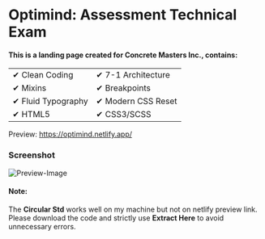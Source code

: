 # Optimind: Assessment Technical Exam
#### This is a landing page created for Concrete Masters Inc., contains:

<table style="width: 100%; border: 0">
 <tr>
    <td>✔ Clean Coding</td>
    <td>✔ 7-1 Architecture</td>
 </tr>
 <tr>
    <td>✔ Mixins</td>
    <td>✔ Breakpoints</td>
 </tr>
 <tr>
    <td>✔ Fluid Typography</td>
    <td>✔ Modern CSS Reset</td>
 </tr>
 <tr>
    <td>✔ HTML5</td>
    <td>✔ CSS3/SCSS</td>
 </tr>
</table>

Preview: https://optimind.netlify.app/

### Screenshot

![Preview-Image](https://lh3.googleusercontent.com/Fts4GLMiXv3xhhNY_QDrxPowB4ceT3d0osSjG0ir7whXUvGZ1eoQbl0btqYKzmgsa9t8wA2UssyN-pjvyz0iWie-sFviPkc_7bSdEKwwUML6xDmx_zk6tIzdYnicdYdIftSyuHYKtfUnsffB4zyT8ZWjl3OXCXihS60mmhw2D6IQgiT6e0H7eEjwvrkQ34OzvOQWexsSchSaip143mO3usry3Q4tAmXn-GbvyE0u_Q4KNXIEfgMbNy45Qvy6s9m5UJvI3oQxsjnx_sMReFgkcHvQbnO5ta6xA_PwNrCXFZRvxqsCv0VJT8fRuODeOFcdKfrsCOrN1T-_G4f6Nl1ntYVud6qdNn9Sbwa7zjnwT3zlH2pkY3U2w5rmgQtiBp-KkBEtKfjgtXLdXr-i6ft5AB2zxl8GfLkTGTYIv04aJbD7qcn1ctwNYIn2afunt31-fgmyqN4fhbtbLXBaEpFjOZ3DsKB8m4aE2HoSlB9sM2ckbju3XJ1qzlfaqRtW5W0QPeLLCovyqmHUd07V03zRzmqgQIeLaG_RZiTLbkAy6Ezefedu0XkNSRbDoNAGuuz2UPczfW789wOu3OViRMae1tOKSw2vf0jztdqghmrcCzsWqk2pa8Y28f9UM6BghBPM7LNnlzVC0E2QCKYmBo0eHAyfzYrCQxi3sS1J4ydSNTZ5NlJT-2jXDQ-vys3dGslUX06BHTE8YBCtWp3yERz0eCU=w1161-h553-no?authuser=0)

#### Note:

The <b>Circular Std</b> works well on my machine but not on netlify preview link. 
Please download the code and strictly use <b>Extract Here</b> to avoid unnecessary errors.
